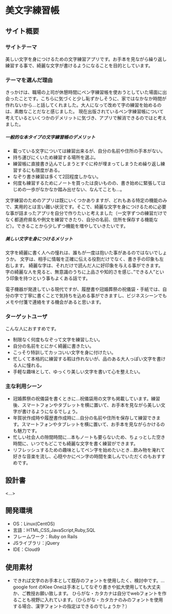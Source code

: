 # 美文字練習帳

## サイト概要
### サイトテーマ
美しい文字を身につけるための文字練習アプリです。お手本を見ながら繰り返し練習する事で、綺麗な文字が書けるようになることを目的としています。

### テーマを選んだ理由

きっかけは、職場の上司が休憩時間にペン字練習帳を使おうとしていた場面に出会ったことです。こちらに気づくと少し恥ずかしそうに、家ではなかなか時間が作れないから…と話してくれました。大人になって改めて字の練習を始めるのは、素敵なことだなと感じました。
現在出版されているペン字練習帳について考えているといくつかのデメリットに気づき、アプリで解消できるのではと考えました。

##### 一般的な本タイプの文字練習帳のデメリット
* 載っている文字については練習出来るが、自分の名前や住所の手本がない。
* 持ち運びにくいため練習する場所を選ぶ。
* 練習帳に直接書き込んでしまうとすぐに枠が埋まってしまうため繰り返し練習するにも限度がある。
* なぞり書き練習は多くて2回程度しかない。
* 何度も練習するためにノートを買ったは良いものの、書き始めに緊張してはじめの一歩がなかなか踏み出せない、なんてことも…。

文字練習のためのアプリは既にいくつかありますが、どれもある特定の機能のみで、実用的とは言い難い状況です。そこで、綺麗な文字を身につけるために必要な事が詰まったアプリを自分で作りたいと考えました（一文字ずつの練習だけでなく都道府県名や例文を練習できたり、自分の名前、住所を保存する機能など）。できることから少しずつ機能を増やしていきたいです。

##### 美しい文字を身につけるメリット
文字を綺麗に書く人への憧れは、誰もが一度は抱いた事があるのではないでしょうか。
文字は、相手に情報を正確に伝える役割だけでなく、書き手の印象も左右します。
綺麗な字は、それだけで読んだ人に好印象を与える事ができます。字の綺麗な人を見ると、無意識のうちに上品さや知的さを感じ、”できる人”という印象を持つという事もよくある話です。

電子機器が発達している現代ですが、履歴書や冠婚葬祭の祝儀袋・手紙では、自分の字で丁寧に書くことで気持ちを込める事ができますし、ビジネスシーンでもメモや付箋で連絡をする機会があると思います。



### ターゲットユーザ

こんな人におすすめです。
* 制限なく何度もなぞって文字を練習したい。
* 自分の名前をとにかく綺麗に書きたい。
* こっそり特訓してカッコいい文字を身に付けたい。
* 忙しくて本格的に練習する暇は作れないが、品のある大人っぽい文字を書ける人に憧れる。
* 手軽な趣味として、ゆっくり美しい文字を書いて心を整えたい。

### 主な利用シーン

* 冠婚葬祭の祝儀袋を書くときに…祝儀袋用の文字も掲載しています。練習後、スマートフォンやタブレットを横に置いて、お手本を見ながら美しい文字が書けるようになるでしょう。
* 年賀状作成時や履歴書作成時に…自分の名前や住所を保存して練習できます。スマートフォンやタブレットを横に置いて、お手本を見ながらかけるのも魅力です。
* 忙しい社会人の隙間時間に…本もノートも要らないため、ちょっとした空き時間に、いつでもどこでも綺麗な文字を書く練習ができます。
* リフレッシュするための趣味としてペン字を始めたいとき…飲み物を淹れて好きな音楽を流し、心穏やかにペン字の時間を楽しんでいただくのもおすすめです。

## 設計書
<...>

## 開発環境
- OS：Linux(CentOS)
- 言語：HTML,CSS,JavaScript,Ruby,SQL
- フレームワーク：Ruby on Rails
- JSライブラリ：jQuery
- IDE：Cloud9

## 使用素材
- できれば文字のお手本として既存のフォントを使用したく、検討中です。…google font のKlee Oneは手本としてなぞり書きや拡大使用しても大丈夫か、ご教授お願い致します。
ひらがな・カタカナは自分でwebフォントを作ることも視野に入れています。（ひらがな・カタカナのみのフォントを使用する場合、漢字フォントの指定はできるのでしょうか？）

